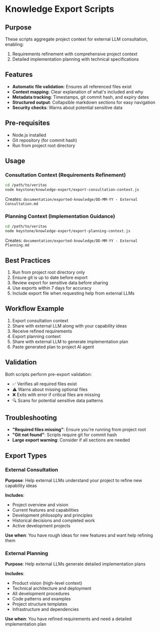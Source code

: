 # Knowledge Export Scripts

## Purpose
These scripts aggregate project context for external LLM consultation, enabling:
1. Requirements refinement with comprehensive project context
2. Detailed implementation planning with technical specifications

## Features
- **Automatic file validation**: Ensures all referenced files exist
- **Context mapping**: Clear explanation of what's included and why
- **Metadata tracking**: Timestamps, git commit hash, and expiry dates
- **Structured output**: Collapsible markdown sections for easy navigation
- **Security checks**: Warns about potential sensitive data

## Pre-requisites
- Node.js installed
- Git repository (for commit hash)
- Run from project root directory

## Usage

### Consultation Context (Requirements Refinement)
```bash
cd /path/to/veritas
node keystone/knowledge-export/export-consultation-context.js
```
Creates: `documentation/exported-knowledge/DD-MM-YY - External Consultation.md`

### Planning Context (Implementation Guidance)
```bash
cd /path/to/veritas
node keystone/knowledge-export/export-planning-context.js
```
Creates: `documentation/exported-knowledge/DD-MM-YY - External Planning.md`

## Best Practices
1. Run from project root directory only
2. Ensure git is up to date before export
3. Review export for sensitive data before sharing
4. Use exports within 7 days for accuracy
5. Include export file when requesting help from external LLMs

## Workflow Example
1. Export consultation context
2. Share with external LLM along with your capability ideas
3. Receive refined requirements
4. Export planning context
5. Share with external LLM to generate implementation plan
6. Paste generated plan to project AI agent

## Validation
Both scripts perform pre-export validation:
- ✅ Verifies all required files exist
- ⚠️  Warns about missing optional files  
- ❌ Exits with error if critical files are missing
- 🔍 Scans for potential sensitive data patterns

## Troubleshooting
- **"Required files missing"**: Ensure you're running from project root
- **"Git not found"**: Scripts require git for commit hash
- **Large export warning**: Consider if all sections are needed

## Export Types

### External Consultation
**Purpose**: Help external LLMs understand your project to refine new capability ideas

**Includes**:
- Project overview and vision
- Current features and capabilities
- Development philosophy and principles
- Historical decisions and completed work
- Active development projects

**Use when**: You have rough ideas for new features and want help refining them

### External Planning
**Purpose**: Help external LLMs generate detailed implementation plans

**Includes**:
- Product vision (high-level context)
- Technical architecture and deployment
- All development procedures
- Code patterns and examples
- Project structure templates
- Infrastructure and dependencies

**Use when**: You have refined requirements and need a detailed implementation plan 